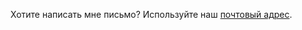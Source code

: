 <p>Хотите написать мне письмо? Используйте наш 
    <a href="contacts.md#Почтовый_адрес">почтовый адрес</a>.
  </p>